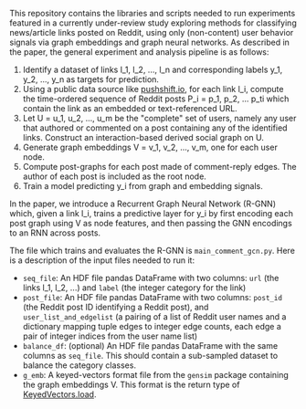 This repository contains the libraries and scripts needed to run experiments
featured in a currently under-review study exploring methods for
classifying news/article links posted on Reddit, using only (non-content) user
behavior signals via graph embeddings and graph neural networks. As described
in the paper, the general experiment and analysis pipeline is as follows:

1. Identify a dataset of links l_1, l_2, ..., l_n and corresponding labels y_1, y_2, ..., y_n as targets for prediction.
2. Using a public data source like [pushshift.io](pushshift.io), for each link l_i, compute the time-ordered sequence of Reddit posts P_i = p_1, p_2, ... p_ti which contain the link as an embedded or text-referenced URL.
3. Let U = u_1, u_2, ..., u_m be the "complete" set of users, namely any user that authored or commented on a post containing any of the identified links. Construct an interaction-based derived social graph on U.
4. Generate graph embeddings V = v_1, v_2, ..., v_m, one for each user node.
5. Compute post-graphs for each post made of comment-reply edges. The author of each post is included as the root node.
6. Train a model predicting y_i from graph and embedding signals.

In the paper, we introduce a Recurrent Graph Neural Network (R-GNN) which, given a link l_i, trains a predictive layer for y_i by first encoding each post graph using V as node features, and then passing the GNN encodings to an RNN across posts.

The file which trains and evaluates the R-GNN is `main_comment_gcn.py`. Here is a description of the input files needed to run it:

* `seq_file`: An HDF file pandas DataFrame with two columns: `url` (the links l_1, l_2, ...) and `label` (the integer category for the link)
* `post_file`: An HDF file pandas DataFrame with two columns: `post_id` (the Reddit post ID identifying a Reddit post), and `user_list_and_edgelist` (a pairing of a list of Reddit user names and a dictionary mapping tuple edges to integer edge counts, each edge a pair of integer indices from the user name list)
* `balance_df`: (optional) An HDF file pandas DataFrame with the same columns as `seq_file`. This should contain a sub-sampled dataset to balance the category classes.
* `g_emb`: A keyed-vectors format file from the `gensim` package containing the graph embeddings V. This format is the return type of [KeyedVectors.load](https://radimrehurek.com/gensim/models/keyedvectors.html#gensim.models.keyedvectors.KeyedVectors.load).
